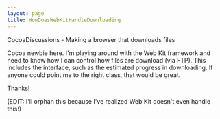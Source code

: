 ```yaml
---
layout: page
title: HowDoesWebKitHandleDownloading
---
```


CocoaDiscussions - Making a browser that downloads files

Cocoa newbie here. I'm playing around with the Web Kit framework and need to know how I can control how files are download (via FTP). This includes the interface, such as the estimated progress in downloading. If anyone could point me to the right class, that would be great.

Thanks!

(EDIT: I'll orphan this because I've realized Web Kit doesn't even handle this!)


